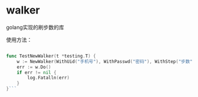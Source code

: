 # walker
golang实现的刷步数的库

使用方法：
```go

func TestNewWalker(t *testing.T) {
	w := NewWalker(WithUid("手机号"), WithPasswd("密码"), WithStep("步数"))
	err := w.Do()
	if err != nil {
		log.Fatalln(err)
	}
}```
